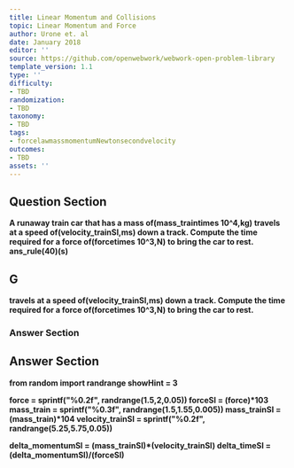 ```yaml
---
title: Linear Momentum and Collisions
topic: Linear Momentum and Force
author: Urone et. al
date: January 2018
editor: ''
source: https://github.com/openwebwork/webwork-open-problem-library
template_version: 1.1
type: ''
difficulty:
- TBD
randomization:
- TBD
taxonomy:
- TBD
tags:
- forcelawmassmomentumNewtonsecondvelocity
outcomes:
- TBD
assets: ''
---
```


## Question Section 

<b>
A runaway train car that has a mass of(mass_traintimes 10^4,kg) travels at a speed of(velocity_trainSI,ms) down a track. Compute the time required for a force of(forcetimes 10^3,N) to bring the car to rest.
ans_rule(40)(s)

## G
travels at a speed of(velocity_trainSI,ms) down a track. Compute the time required for a force of(forcetimes 10^3,N) to bring the car to rest.
### Answer Section


## Answer Section

from random import randrange
showHint = 3

force = sprintf("%0.2f", randrange(1.5,2,0.05))
forceSI = (force)*10**3
mass_train = sprintf("%0.3f", randrange(1.5,1.55,0.005))
mass_trainSI = (mass_train)*10**4
velocity_trainSI = sprintf("%0.2f", randrange(5.25,5.75,0.05))

delta_momentumSI = (mass_trainSI)*(velocity_trainSI)
delta_timeSI = (delta_momentumSI)/(forceSI)